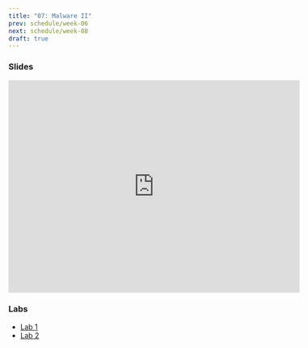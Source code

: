 ```yaml
---
title: "07: Malware II"
prev: schedule/week-06
next: schedule/week-08
draft: true
---
```


### Slides

<iframe src="https://slides.com/chasekanipe/todo" width="576" height="420" title="Week 7" scrolling="no" frameborder="0" webkitallowfullscreen mozallowfullscreen allowfullscreen></iframe>

### Labs

- [Lab 1](lab-1/)
- [Lab 2](lab-2/)
